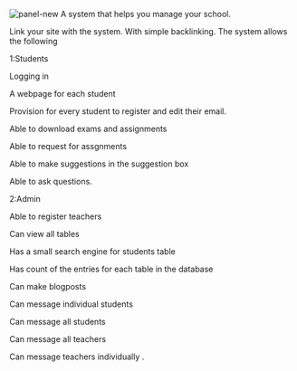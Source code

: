 
![panel-new](https://user-images.githubusercontent.com/67919419/114103607-1ce11800-98d2-11eb-98e6-0091e89a961e.PNG)
A system that helps you manage your school.

Link your site with the system. With simple
backlinking. The system allows the following


1:Students

Logging in

A webpage for each student

Provision for every student to register and 
edit their email.

Able to download exams and assignments

Able to request for assgnments

Able to  make suggestions in the suggestion box

Able to ask questions.

2:Admin

Able to register teachers

Can view all tables

Has a small search engine for students table

Has count of the entries for each table in the database

Can make blogposts

Can message individual students

Can message all students

Can message all teachers

Can message teachers individually
.



